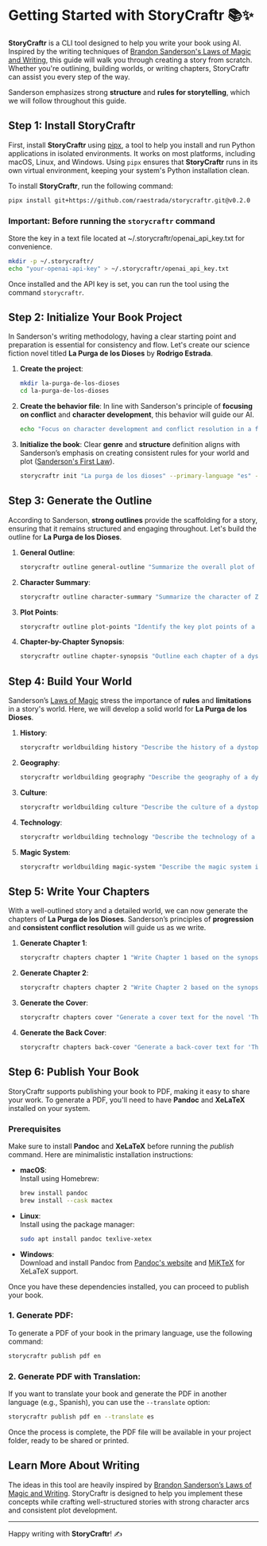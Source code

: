 # Getting Started with StoryCraftr 📚✨

**StoryCraftr** is a CLI tool designed to help you write your book using AI. Inspired by the writing techniques of [Brandon Sanderson's Laws of Magic and Writing](https://www.brandonsanderson.com/pages/writing-advice), this guide will walk you through creating a story from scratch. Whether you're outlining, building worlds, or writing chapters, StoryCraftr can assist you every step of the way.

Sanderson emphasizes strong **structure** and **rules for storytelling**, which we will follow throughout this guide. 

## Step 1: Install StoryCraftr

First, install **StoryCraftr** using [pipx](https://pypa.github.io/pipx/), a tool to help you install and run Python applications in isolated environments. It works on most platforms, including macOS, Linux, and Windows. Using `pipx` ensures that **StoryCraftr** runs in its own virtual environment, keeping your system's Python installation clean.

To install **StoryCraftr**, run the following command:

```bash
pipx install git+https://github.com/raestrada/storycraftr.git@v0.2.0
```

### Important: Before running the `storycraftr` command

Store the key in a text file located at ~/.storycraftr/openai_api_key.txt for convenience.

```bash
mkdir -p ~/.storycraftr/
echo "your-openai-api-key" > ~/.storycraftr/openai_api_key.txt
```

Once installed and the API key is set, you can run the tool using the command `storycraftr`.


## Step 2: Initialize Your Book Project

In Sanderson's writing methodology, having a clear starting point and preparation is essential for consistency and flow. Let's create our science fiction novel titled **La Purga de los Dioses** by **Rodrigo Estrada**.

1. **Create the project**:  
    ```bash
    mkdir la-purga-de-los-dioses
    cd la-purga-de-los-dioses
    ```

2. **Create the behavior file**: In line with Sanderson's principle of **focusing on conflict** and **character development**, this behavior will guide our AI.  
    ```bash
    echo "Focus on character development and conflict resolution in a futuristic society." > behaviors/default.txt
    ```

3. **Initialize the book**: Clear **genre** and **structure** definition aligns with Sanderson’s emphasis on creating consistent rules for your world and plot ([Sanderson's First Law](https://www.brandonsanderson.com/sandersons-first-law/)).  
    ```bash
    storycraftr init "La purga de los dioses" --primary-language "es" --alternate-languages "en" --author "Rodrigo Estrada" --genre "science fiction" --behavior "behavior.txt"
    ```

## Step 3: Generate the Outline

According to Sanderson, **strong outlines** provide the scaffolding for a story, ensuring that it remains structured and engaging throughout. Let's build the outline for **La Purga de los Dioses**.

1. **General Outline**:  
    ```bash
    storycraftr outline general-outline "Summarize the overall plot of a dystopian science fiction where advanced technology, resembling magic, has led to the fall of humanity’s elite and the rise of a manipulative villain who seeks to destroy both the ruling class and the workers."
    ```

2. **Character Summary**:  
    ```bash
    storycraftr outline character-summary "Summarize the character of Zevid, a villainous mastermind who seeks to destroy both the ruling elite and the workers in a dystopian world where advanced technology mimics magic."
    ```

3. **Plot Points**:  
    ```bash
    storycraftr outline plot-points "Identify the key plot points of a dystopian novel where a villain manipulates both the elite and the workers to achieve ultimate control in a world where advanced technology mimics magic."
    ```

4. **Chapter-by-Chapter Synopsis**:  
    ```bash
    storycraftr outline chapter-synopsis "Outline each chapter of a dystopian society where an ancient elite class, ruling with advanced biotechnology that mimics magic, manipulates both workers and warriors. The protagonist, Zevid, aims to destroy both factions through manipulation, eventually leading to his own version of 'The Purge.'"
    ```

## Step 4: Build Your World

Sanderson’s [Laws of Magic](https://www.brandonsanderson.com/sandersons-first-law/) stress the importance of **rules** and **limitations** in a story's world. Here, we will develop a solid world for **La Purga de los Dioses**.

1. **History**:  
    ```bash
    storycraftr worldbuilding history "Describe the history of a dystopian world where advanced biotechnology and nanotechnology are perceived as magic, leading to a society where an elite class rules and manipulates both workers and technology to maintain control."
    ```

2. **Geography**:  
    ```bash
    storycraftr worldbuilding geography "Describe the geography of a dystopian world where advanced biotechnology and nanotechnology are seen as magic. Focus on how the elite families control key regions, and the remnants of the world that survived the Purge."
    ```

3. **Culture**:  
    ```bash
    storycraftr worldbuilding culture "Describe the culture of a dystopian society where the elite use advanced biotechnology to maintain power, and the workers live under the illusion that this technology is magic. Focus on how the elite families have developed their own rituals, and how the workers perceive their rulers."
    ```

4. **Technology**:  
    ```bash
    storycraftr worldbuilding technology "Describe the technology of a dystopian world where advanced biotechnology and nanotechnology are perceived as magic. Focus on the elite's use of this technology for immortality, enhanced abilities, and control over the workers, who are unaware of its true nature."
    ```

5. **Magic System**:  
    ```bash
    storycraftr worldbuilding magic-system "Describe the magic system in a dystopian world where advanced biotechnology and nanotechnology are mistaken for magic. Explain how the elite families use this 'magic' to control the population, and how the workers have developed their own beliefs around it."
    ```

## Step 5: Write Your Chapters

With a well-outlined story and a detailed world, we can now generate the chapters of **La Purga de los Dioses**. Sanderson’s principles of **progression** and **consistent conflict resolution** will guide us as we write.

1. **Generate Chapter 1**:  
    ```bash
    storycraftr chapters chapter 1 "Write Chapter 1 based on the synopsis provided: Zevid is in the final stages of his grand plan. As the rebellion rages outside, he prepares to infiltrate the Dark Tower, the center of the elites' control over biotechnology. The rebellion he orchestrated serves as a distraction while he pursues his true goal of seizing the power within the tower."
    ```

2. **Generate Chapter 2**:  
    ```bash
    storycraftr chapters chapter 2 "Write Chapter 2 based on the synopsis provided: Zevid continues to manipulate the false hero leading the workers. While the workers believe they are liberating themselves from the elite, Zevid uses their blind trust to further his own ends."
    ```

3. **Generate the Cover**:  
    ```bash
    storycraftr chapters cover "Generate a cover text for the novel 'The Purge of the Gods' where a villain manipulates both the elite and the workers in a dystopian world of advanced technology disguised as magic."
    ```

4. **Generate the Back Cover**:  
    ```bash
    storycraftr chapters back-cover "Generate a back-cover text for 'The Purge of the Gods,' a dystopian novel where advanced biotechnology is seen as magic, and a cunning villain manipulates both the elite and the workers to achieve ultimate control."
    ```

## Step 6: Publish Your Book

StoryCraftr supports publishing your book to PDF, making it easy to share your work. To generate a PDF, you'll need to have **Pandoc** and **XeLaTeX** installed on your system.

### Prerequisites

Make sure to install **Pandoc** and **XeLaTeX** before running the *publish* command. Here are minimalistic installation instructions:

- **macOS**:  
  Install using Homebrew:
  ```bash
  brew install pandoc
  brew install --cask mactex
  ```

- **Linux**:  
  Install using the package manager:
  ```bash
  sudo apt install pandoc texlive-xetex
  ```

- **Windows**:  
  Download and install Pandoc from [Pandoc's website](https://pandoc.org/installing.html) and [MiKTeX](https://miktex.org/download) for XeLaTeX support.

Once you have these dependencies installed, you can proceed to publish your book.

### 1. Generate PDF:

To generate a PDF of your book in the primary language, use the following command:

```bash
storycraftr publish pdf en
```

### 2. Generate PDF with Translation:

If you want to translate your book and generate the PDF in another language (e.g., Spanish), you can use the `--translate` option:

```bash
storycraftr publish pdf en --translate es
```

Once the process is complete, the PDF file will be available in your project folder, ready to be shared or printed.


## Learn More About Writing

The ideas in this tool are heavily inspired by [Brandon Sanderson’s Laws of Magic and Writing](https://www.brandonsanderson.com/the-law-of-writing). StoryCraftr is designed to help you implement these concepts while crafting well-structured stories with strong character arcs and consistent plot development.

---

Happy writing with **StoryCraftr**! ✍️
